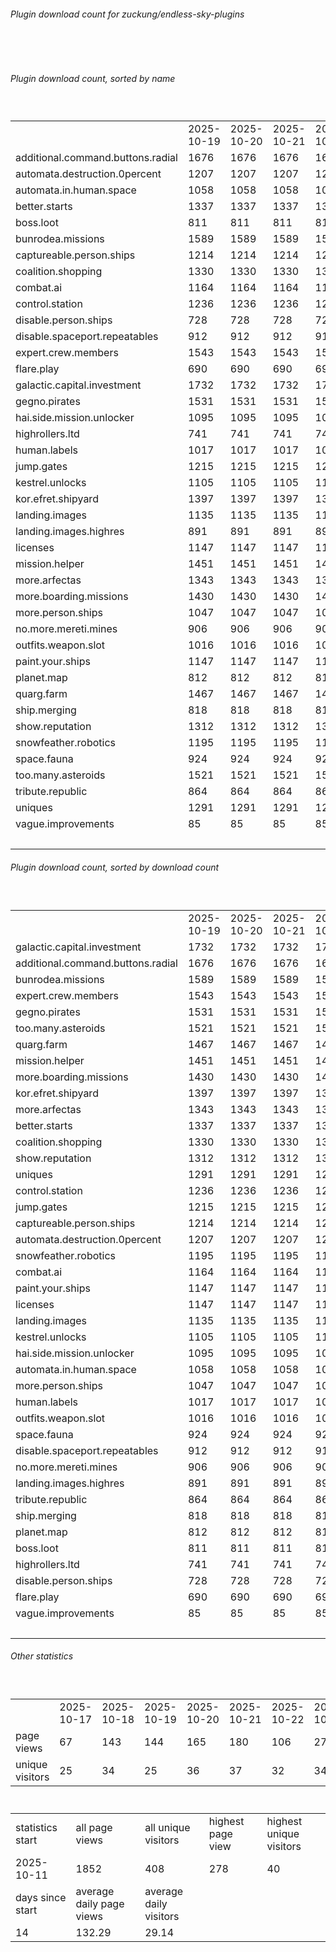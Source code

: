 <h6>Plugin download count for zuckung/endless-sky-plugins</h6><br>
<br>
<h6>Plugin download count, sorted by name</h6><sub><sup><br>
<table>
	<tr>
		<td></td>
		<td>2025-10-19</td>
		<td>2025-10-20</td>
		<td>2025-10-21</td>
		<td>2025-10-22</td>
		<td>2025-10-23</td>
		<td>2025-10-24</td>
		<td>2025-10-25</td>
		<td>today +</td>
	</tr>
	<tr>
		<td>additional.command.buttons.radial</td>
		<td>1676</td>
		<td>1676</td>
		<td>1676</td>
		<td>1676</td>
		<td>1676</td>
		<td>1676</td>
		<td>1678</td>
		<td>+ 2</td>
	</tr>
	<tr>
		<td>automata.destruction.0percent</td>
		<td>1207</td>
		<td>1207</td>
		<td>1207</td>
		<td>1207</td>
		<td>1207</td>
		<td>1207</td>
		<td>1209</td>
		<td>+ 2</td>
	</tr>
	<tr>
		<td>automata.in.human.space</td>
		<td>1058</td>
		<td>1058</td>
		<td>1058</td>
		<td>1058</td>
		<td>1058</td>
		<td>1058</td>
		<td>1060</td>
		<td>+ 2</td>
	</tr>
	<tr>
		<td>better.starts</td>
		<td>1337</td>
		<td>1337</td>
		<td>1337</td>
		<td>1337</td>
		<td>1337</td>
		<td>1337</td>
		<td>1339</td>
		<td>+ 2</td>
	</tr>
	<tr>
		<td>boss.loot</td>
		<td>811</td>
		<td>811</td>
		<td>811</td>
		<td>811</td>
		<td>811</td>
		<td>811</td>
		<td>813</td>
		<td>+ 2</td>
	</tr>
	<tr>
		<td>bunrodea.missions</td>
		<td>1589</td>
		<td>1589</td>
		<td>1589</td>
		<td>1589</td>
		<td>1589</td>
		<td>1589</td>
		<td>1591</td>
		<td>+ 2</td>
	</tr>
	<tr>
		<td>captureable.person.ships</td>
		<td>1214</td>
		<td>1214</td>
		<td>1214</td>
		<td>1214</td>
		<td>1214</td>
		<td>1214</td>
		<td>1216</td>
		<td>+ 2</td>
	</tr>
	<tr>
		<td>coalition.shopping</td>
		<td>1330</td>
		<td>1330</td>
		<td>1330</td>
		<td>1330</td>
		<td>1330</td>
		<td>1330</td>
		<td>1332</td>
		<td>+ 2</td>
	</tr>
	<tr>
		<td>combat.ai</td>
		<td>1164</td>
		<td>1164</td>
		<td>1164</td>
		<td>1164</td>
		<td>1164</td>
		<td>1164</td>
		<td>1166</td>
		<td>+ 2</td>
	</tr>
	<tr>
		<td>control.station</td>
		<td>1236</td>
		<td>1236</td>
		<td>1236</td>
		<td>1236</td>
		<td>1236</td>
		<td>1236</td>
		<td>1238</td>
		<td>+ 2</td>
	</tr>
	<tr>
		<td>disable.person.ships</td>
		<td>728</td>
		<td>728</td>
		<td>728</td>
		<td>728</td>
		<td>728</td>
		<td>728</td>
		<td>730</td>
		<td>+ 2</td>
	</tr>
	<tr>
		<td>disable.spaceport.repeatables</td>
		<td>912</td>
		<td>912</td>
		<td>912</td>
		<td>912</td>
		<td>912</td>
		<td>912</td>
		<td>914</td>
		<td>+ 2</td>
	</tr>
	<tr>
		<td>expert.crew.members</td>
		<td>1543</td>
		<td>1543</td>
		<td>1543</td>
		<td>1543</td>
		<td>1543</td>
		<td>1543</td>
		<td>1545</td>
		<td>+ 2</td>
	</tr>
	<tr>
		<td>flare.play</td>
		<td>690</td>
		<td>690</td>
		<td>690</td>
		<td>690</td>
		<td>690</td>
		<td>690</td>
		<td>692</td>
		<td>+ 2</td>
	</tr>
	<tr>
		<td>galactic.capital.investment</td>
		<td>1732</td>
		<td>1732</td>
		<td>1732</td>
		<td>1732</td>
		<td>1732</td>
		<td>1732</td>
		<td>1734</td>
		<td>+ 2</td>
	</tr>
	<tr>
		<td>gegno.pirates</td>
		<td>1531</td>
		<td>1531</td>
		<td>1531</td>
		<td>1531</td>
		<td>1531</td>
		<td>1531</td>
		<td>1533</td>
		<td>+ 2</td>
	</tr>
	<tr>
		<td>hai.side.mission.unlocker</td>
		<td>1095</td>
		<td>1095</td>
		<td>1095</td>
		<td>1095</td>
		<td>1095</td>
		<td>1095</td>
		<td>1097</td>
		<td>+ 2</td>
	</tr>
	<tr>
		<td>highrollers.ltd</td>
		<td>741</td>
		<td>741</td>
		<td>741</td>
		<td>741</td>
		<td>741</td>
		<td>741</td>
		<td>743</td>
		<td>+ 2</td>
	</tr>
	<tr>
		<td>human.labels</td>
		<td>1017</td>
		<td>1017</td>
		<td>1017</td>
		<td>1017</td>
		<td>1017</td>
		<td>1017</td>
		<td>1019</td>
		<td>+ 2</td>
	</tr>
	<tr>
		<td>jump.gates</td>
		<td>1215</td>
		<td>1215</td>
		<td>1215</td>
		<td>1215</td>
		<td>1215</td>
		<td>1215</td>
		<td>1217</td>
		<td>+ 2</td>
	</tr>
	<tr>
		<td>kestrel.unlocks</td>
		<td>1105</td>
		<td>1105</td>
		<td>1105</td>
		<td>1105</td>
		<td>1105</td>
		<td>1105</td>
		<td>1107</td>
		<td>+ 2</td>
	</tr>
	<tr>
		<td>kor.efret.shipyard</td>
		<td>1397</td>
		<td>1397</td>
		<td>1397</td>
		<td>1397</td>
		<td>1397</td>
		<td>1397</td>
		<td>1399</td>
		<td>+ 2</td>
	</tr>
	<tr>
		<td>landing.images</td>
		<td>1135</td>
		<td>1135</td>
		<td>1135</td>
		<td>1135</td>
		<td>1135</td>
		<td>1135</td>
		<td>1137</td>
		<td>+ 2</td>
	</tr>
	<tr>
		<td>landing.images.highres</td>
		<td>891</td>
		<td>891</td>
		<td>891</td>
		<td>891</td>
		<td>891</td>
		<td>891</td>
		<td>893</td>
		<td>+ 2</td>
	</tr>
	<tr>
		<td>licenses</td>
		<td>1147</td>
		<td>1147</td>
		<td>1147</td>
		<td>1147</td>
		<td>1147</td>
		<td>1147</td>
		<td>1149</td>
		<td>+ 2</td>
	</tr>
	<tr>
		<td>mission.helper</td>
		<td>1451</td>
		<td>1451</td>
		<td>1451</td>
		<td>1451</td>
		<td>1451</td>
		<td>1451</td>
		<td>1453</td>
		<td>+ 2</td>
	</tr>
	<tr>
		<td>more.arfectas</td>
		<td>1343</td>
		<td>1343</td>
		<td>1343</td>
		<td>1343</td>
		<td>1343</td>
		<td>1343</td>
		<td>1345</td>
		<td>+ 2</td>
	</tr>
	<tr>
		<td>more.boarding.missions</td>
		<td>1430</td>
		<td>1430</td>
		<td>1430</td>
		<td>1430</td>
		<td>1430</td>
		<td>1430</td>
		<td>1432</td>
		<td>+ 2</td>
	</tr>
	<tr>
		<td>more.person.ships</td>
		<td>1047</td>
		<td>1047</td>
		<td>1047</td>
		<td>1047</td>
		<td>1047</td>
		<td>1047</td>
		<td>1049</td>
		<td>+ 2</td>
	</tr>
	<tr>
		<td>no.more.mereti.mines</td>
		<td>906</td>
		<td>906</td>
		<td>906</td>
		<td>906</td>
		<td>906</td>
		<td>906</td>
		<td>908</td>
		<td>+ 2</td>
	</tr>
	<tr>
		<td>outfits.weapon.slot</td>
		<td>1016</td>
		<td>1016</td>
		<td>1016</td>
		<td>1016</td>
		<td>1016</td>
		<td>1016</td>
		<td>1018</td>
		<td>+ 2</td>
	</tr>
	<tr>
		<td>paint.your.ships</td>
		<td>1147</td>
		<td>1147</td>
		<td>1147</td>
		<td>1147</td>
		<td>1147</td>
		<td>1147</td>
		<td>1149</td>
		<td>+ 2</td>
	</tr>
	<tr>
		<td>planet.map</td>
		<td>812</td>
		<td>812</td>
		<td>812</td>
		<td>812</td>
		<td>812</td>
		<td>812</td>
		<td>814</td>
		<td>+ 2</td>
	</tr>
	<tr>
		<td>quarg.farm</td>
		<td>1467</td>
		<td>1467</td>
		<td>1467</td>
		<td>1467</td>
		<td>1467</td>
		<td>1467</td>
		<td>1469</td>
		<td>+ 2</td>
	</tr>
	<tr>
		<td>ship.merging</td>
		<td>818</td>
		<td>818</td>
		<td>818</td>
		<td>818</td>
		<td>818</td>
		<td>818</td>
		<td>820</td>
		<td>+ 2</td>
	</tr>
	<tr>
		<td>show.reputation</td>
		<td>1312</td>
		<td>1312</td>
		<td>1312</td>
		<td>1312</td>
		<td>1312</td>
		<td>1312</td>
		<td>1314</td>
		<td>+ 2</td>
	</tr>
	<tr>
		<td>snowfeather.robotics</td>
		<td>1195</td>
		<td>1195</td>
		<td>1195</td>
		<td>1195</td>
		<td>1195</td>
		<td>1195</td>
		<td>1197</td>
		<td>+ 2</td>
	</tr>
	<tr>
		<td>space.fauna</td>
		<td>924</td>
		<td>924</td>
		<td>924</td>
		<td>924</td>
		<td>924</td>
		<td>924</td>
		<td>926</td>
		<td>+ 2</td>
	</tr>
	<tr>
		<td>too.many.asteroids</td>
		<td>1521</td>
		<td>1521</td>
		<td>1521</td>
		<td>1521</td>
		<td>1521</td>
		<td>1521</td>
		<td>1523</td>
		<td>+ 2</td>
	</tr>
	<tr>
		<td>tribute.republic</td>
		<td>864</td>
		<td>864</td>
		<td>864</td>
		<td>864</td>
		<td>864</td>
		<td>864</td>
		<td>866</td>
		<td>+ 2</td>
	</tr>
	<tr>
		<td>uniques</td>
		<td>1291</td>
		<td>1291</td>
		<td>1291</td>
		<td>1291</td>
		<td>1291</td>
		<td>1291</td>
		<td>1293</td>
		<td>+ 2</td>
	</tr>
	<tr>
		<td>vague.improvements</td>
		<td>85</td>
		<td>85</td>
		<td>85</td>
		<td>85</td>
		<td>85</td>
		<td>85</td>
		<td>85</td>
		<td></td>
	</tr>
	<tr>
		<td></td>
		<td></td>
		<td></td>
		<td></td>
		<td></td>
		<td></td>
		<td></td>
		<td>48212</td>
		<td>82</td>
	</tr>
</table>
</sub></sup>
<h6>Plugin download count, sorted by download count</h6><sub><sup><br>
<table>
	<tr>
		<td></td>
		<td>2025-10-19</td>
		<td>2025-10-20</td>
		<td>2025-10-21</td>
		<td>2025-10-22</td>
		<td>2025-10-23</td>
		<td>2025-10-24</td>
		<td>2025-10-25</td>
		<td>today +</td>
	</tr>
	<tr>
		<td>galactic.capital.investment</td>
		<td>1732</td>
		<td>1732</td>
		<td>1732</td>
		<td>1732</td>
		<td>1732</td>
		<td>1732</td>
		<td>1734</td>
		<td>+ 2</td>
	</tr>
	<tr>
		<td>additional.command.buttons.radial</td>
		<td>1676</td>
		<td>1676</td>
		<td>1676</td>
		<td>1676</td>
		<td>1676</td>
		<td>1676</td>
		<td>1678</td>
		<td>+ 2</td>
	</tr>
	<tr>
		<td>bunrodea.missions</td>
		<td>1589</td>
		<td>1589</td>
		<td>1589</td>
		<td>1589</td>
		<td>1589</td>
		<td>1589</td>
		<td>1591</td>
		<td>+ 2</td>
	</tr>
	<tr>
		<td>expert.crew.members</td>
		<td>1543</td>
		<td>1543</td>
		<td>1543</td>
		<td>1543</td>
		<td>1543</td>
		<td>1543</td>
		<td>1545</td>
		<td>+ 2</td>
	</tr>
	<tr>
		<td>gegno.pirates</td>
		<td>1531</td>
		<td>1531</td>
		<td>1531</td>
		<td>1531</td>
		<td>1531</td>
		<td>1531</td>
		<td>1533</td>
		<td>+ 2</td>
	</tr>
	<tr>
		<td>too.many.asteroids</td>
		<td>1521</td>
		<td>1521</td>
		<td>1521</td>
		<td>1521</td>
		<td>1521</td>
		<td>1521</td>
		<td>1523</td>
		<td>+ 2</td>
	</tr>
	<tr>
		<td>quarg.farm</td>
		<td>1467</td>
		<td>1467</td>
		<td>1467</td>
		<td>1467</td>
		<td>1467</td>
		<td>1467</td>
		<td>1469</td>
		<td>+ 2</td>
	</tr>
	<tr>
		<td>mission.helper</td>
		<td>1451</td>
		<td>1451</td>
		<td>1451</td>
		<td>1451</td>
		<td>1451</td>
		<td>1451</td>
		<td>1453</td>
		<td>+ 2</td>
	</tr>
	<tr>
		<td>more.boarding.missions</td>
		<td>1430</td>
		<td>1430</td>
		<td>1430</td>
		<td>1430</td>
		<td>1430</td>
		<td>1430</td>
		<td>1432</td>
		<td>+ 2</td>
	</tr>
	<tr>
		<td>kor.efret.shipyard</td>
		<td>1397</td>
		<td>1397</td>
		<td>1397</td>
		<td>1397</td>
		<td>1397</td>
		<td>1397</td>
		<td>1399</td>
		<td>+ 2</td>
	</tr>
	<tr>
		<td>more.arfectas</td>
		<td>1343</td>
		<td>1343</td>
		<td>1343</td>
		<td>1343</td>
		<td>1343</td>
		<td>1343</td>
		<td>1345</td>
		<td>+ 2</td>
	</tr>
	<tr>
		<td>better.starts</td>
		<td>1337</td>
		<td>1337</td>
		<td>1337</td>
		<td>1337</td>
		<td>1337</td>
		<td>1337</td>
		<td>1339</td>
		<td>+ 2</td>
	</tr>
	<tr>
		<td>coalition.shopping</td>
		<td>1330</td>
		<td>1330</td>
		<td>1330</td>
		<td>1330</td>
		<td>1330</td>
		<td>1330</td>
		<td>1332</td>
		<td>+ 2</td>
	</tr>
	<tr>
		<td>show.reputation</td>
		<td>1312</td>
		<td>1312</td>
		<td>1312</td>
		<td>1312</td>
		<td>1312</td>
		<td>1312</td>
		<td>1314</td>
		<td>+ 2</td>
	</tr>
	<tr>
		<td>uniques</td>
		<td>1291</td>
		<td>1291</td>
		<td>1291</td>
		<td>1291</td>
		<td>1291</td>
		<td>1291</td>
		<td>1293</td>
		<td>+ 2</td>
	</tr>
	<tr>
		<td>control.station</td>
		<td>1236</td>
		<td>1236</td>
		<td>1236</td>
		<td>1236</td>
		<td>1236</td>
		<td>1236</td>
		<td>1238</td>
		<td>+ 2</td>
	</tr>
	<tr>
		<td>jump.gates</td>
		<td>1215</td>
		<td>1215</td>
		<td>1215</td>
		<td>1215</td>
		<td>1215</td>
		<td>1215</td>
		<td>1217</td>
		<td>+ 2</td>
	</tr>
	<tr>
		<td>captureable.person.ships</td>
		<td>1214</td>
		<td>1214</td>
		<td>1214</td>
		<td>1214</td>
		<td>1214</td>
		<td>1214</td>
		<td>1216</td>
		<td>+ 2</td>
	</tr>
	<tr>
		<td>automata.destruction.0percent</td>
		<td>1207</td>
		<td>1207</td>
		<td>1207</td>
		<td>1207</td>
		<td>1207</td>
		<td>1207</td>
		<td>1209</td>
		<td>+ 2</td>
	</tr>
	<tr>
		<td>snowfeather.robotics</td>
		<td>1195</td>
		<td>1195</td>
		<td>1195</td>
		<td>1195</td>
		<td>1195</td>
		<td>1195</td>
		<td>1197</td>
		<td>+ 2</td>
	</tr>
	<tr>
		<td>combat.ai</td>
		<td>1164</td>
		<td>1164</td>
		<td>1164</td>
		<td>1164</td>
		<td>1164</td>
		<td>1164</td>
		<td>1166</td>
		<td>+ 2</td>
	</tr>
	<tr>
		<td>paint.your.ships</td>
		<td>1147</td>
		<td>1147</td>
		<td>1147</td>
		<td>1147</td>
		<td>1147</td>
		<td>1147</td>
		<td>1149</td>
		<td>+ 2</td>
	</tr>
	<tr>
		<td>licenses</td>
		<td>1147</td>
		<td>1147</td>
		<td>1147</td>
		<td>1147</td>
		<td>1147</td>
		<td>1147</td>
		<td>1149</td>
		<td>+ 2</td>
	</tr>
	<tr>
		<td>landing.images</td>
		<td>1135</td>
		<td>1135</td>
		<td>1135</td>
		<td>1135</td>
		<td>1135</td>
		<td>1135</td>
		<td>1137</td>
		<td>+ 2</td>
	</tr>
	<tr>
		<td>kestrel.unlocks</td>
		<td>1105</td>
		<td>1105</td>
		<td>1105</td>
		<td>1105</td>
		<td>1105</td>
		<td>1105</td>
		<td>1107</td>
		<td>+ 2</td>
	</tr>
	<tr>
		<td>hai.side.mission.unlocker</td>
		<td>1095</td>
		<td>1095</td>
		<td>1095</td>
		<td>1095</td>
		<td>1095</td>
		<td>1095</td>
		<td>1097</td>
		<td>+ 2</td>
	</tr>
	<tr>
		<td>automata.in.human.space</td>
		<td>1058</td>
		<td>1058</td>
		<td>1058</td>
		<td>1058</td>
		<td>1058</td>
		<td>1058</td>
		<td>1060</td>
		<td>+ 2</td>
	</tr>
	<tr>
		<td>more.person.ships</td>
		<td>1047</td>
		<td>1047</td>
		<td>1047</td>
		<td>1047</td>
		<td>1047</td>
		<td>1047</td>
		<td>1049</td>
		<td>+ 2</td>
	</tr>
	<tr>
		<td>human.labels</td>
		<td>1017</td>
		<td>1017</td>
		<td>1017</td>
		<td>1017</td>
		<td>1017</td>
		<td>1017</td>
		<td>1019</td>
		<td>+ 2</td>
	</tr>
	<tr>
		<td>outfits.weapon.slot</td>
		<td>1016</td>
		<td>1016</td>
		<td>1016</td>
		<td>1016</td>
		<td>1016</td>
		<td>1016</td>
		<td>1018</td>
		<td>+ 2</td>
	</tr>
	<tr>
		<td>space.fauna</td>
		<td>924</td>
		<td>924</td>
		<td>924</td>
		<td>924</td>
		<td>924</td>
		<td>924</td>
		<td>926</td>
		<td>+ 2</td>
	</tr>
	<tr>
		<td>disable.spaceport.repeatables</td>
		<td>912</td>
		<td>912</td>
		<td>912</td>
		<td>912</td>
		<td>912</td>
		<td>912</td>
		<td>914</td>
		<td>+ 2</td>
	</tr>
	<tr>
		<td>no.more.mereti.mines</td>
		<td>906</td>
		<td>906</td>
		<td>906</td>
		<td>906</td>
		<td>906</td>
		<td>906</td>
		<td>908</td>
		<td>+ 2</td>
	</tr>
	<tr>
		<td>landing.images.highres</td>
		<td>891</td>
		<td>891</td>
		<td>891</td>
		<td>891</td>
		<td>891</td>
		<td>891</td>
		<td>893</td>
		<td>+ 2</td>
	</tr>
	<tr>
		<td>tribute.republic</td>
		<td>864</td>
		<td>864</td>
		<td>864</td>
		<td>864</td>
		<td>864</td>
		<td>864</td>
		<td>866</td>
		<td>+ 2</td>
	</tr>
	<tr>
		<td>ship.merging</td>
		<td>818</td>
		<td>818</td>
		<td>818</td>
		<td>818</td>
		<td>818</td>
		<td>818</td>
		<td>820</td>
		<td>+ 2</td>
	</tr>
	<tr>
		<td>planet.map</td>
		<td>812</td>
		<td>812</td>
		<td>812</td>
		<td>812</td>
		<td>812</td>
		<td>812</td>
		<td>814</td>
		<td>+ 2</td>
	</tr>
	<tr>
		<td>boss.loot</td>
		<td>811</td>
		<td>811</td>
		<td>811</td>
		<td>811</td>
		<td>811</td>
		<td>811</td>
		<td>813</td>
		<td>+ 2</td>
	</tr>
	<tr>
		<td>highrollers.ltd</td>
		<td>741</td>
		<td>741</td>
		<td>741</td>
		<td>741</td>
		<td>741</td>
		<td>741</td>
		<td>743</td>
		<td>+ 2</td>
	</tr>
	<tr>
		<td>disable.person.ships</td>
		<td>728</td>
		<td>728</td>
		<td>728</td>
		<td>728</td>
		<td>728</td>
		<td>728</td>
		<td>730</td>
		<td>+ 2</td>
	</tr>
	<tr>
		<td>flare.play</td>
		<td>690</td>
		<td>690</td>
		<td>690</td>
		<td>690</td>
		<td>690</td>
		<td>690</td>
		<td>692</td>
		<td>+ 2</td>
	</tr>
	<tr>
		<td>vague.improvements</td>
		<td>85</td>
		<td>85</td>
		<td>85</td>
		<td>85</td>
		<td>85</td>
		<td>85</td>
		<td>85</td>
		<td></td>
	</tr>
	<tr>
		<td></td>
		<td></td>
		<td></td>
		<td></td>
		<td></td>
		<td></td>
		<td></td>
		<td>48212</td>
		<td>82</td>
	</tr>
</table>
</sub></sup>
<h6>Other statistics</h6><sub><sup><br>
<table>
	<tr>
		<td> </td>
		<td>2025-10-17</td>
		<td>2025-10-18</td>
		<td>2025-10-19</td>
		<td>2025-10-20</td>
		<td>2025-10-21</td>
		<td>2025-10-22</td>
		<td>2025-10-23</td>
		<td>2025-10-24</td>
		<td>2025-10-25</td>
	</tr>
	<tr>
		<td>page views</td>
		<td>67</td>
		<td>143</td>
		<td>144</td>
		<td>165</td>
		<td>180</td>
		<td>106</td>
		<td>278</td>
		<td>161</td>
		<td>55</td>
	</tr>
	<tr>
		<td>unique visitors</td>
		<td>25</td>
		<td>34</td>
		<td>25</td>
		<td>36</td>
		<td>37</td>
		<td>32</td>
		<td>34</td>
		<td>40</td>
		<td>12</td>
	</tr>
</table>
<br>
<table>
	<tr>
		<td>statistics start</td>
		<td>all page views</td>
		<td>all unique visitors</td>
		<td>highest page view</td>
		<td>highest unique visitors</td>
	</tr>
	<tr>
		<td>2025-10-11</td>
		<td>1852</td>
		<td>408</td>
		<td>278</td>
		<td>40</td>
	</tr>
	<tr>
		<td>days since start</td>
		<td>average daily page views</td>
		<td>average daily visitors</td>
		<td></td>
		<td></td>
	</tr>
	<tr>
		<td>14</td>
		<td>132.29</td>
		<td>29.14</td>
		<td></td>
		<td></td>
	</tr>
</table>
</sub></sup>
